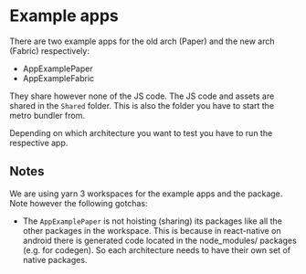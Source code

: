 # Example apps

There are two example apps for the old arch (Paper) and the new arch (Fabric) respectively:
- AppExamplePaper
- AppExampleFabric

They share however none of the JS code. The JS code and assets are shared in the `Shared` folder. 
This is also the folder you have to start the metro bundler from.

Depending on which architecture you want to test you have to run the respective app.

## Notes

We are using yarn 3 workspaces for the example apps and the package. Note however the following gotchas:

- The `AppExamplePaper` is not hoisting (sharing) its packages like all the other packages in the workspace. This is because in react-native on android there is generated code located in the node_modules/ packages (e.g. for codegen). So each architecture needs to have their own set of native packages.